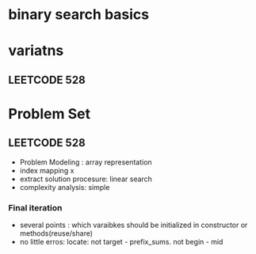 # binary search basics

# variatns
## LEETCODE 528

# Problem Set 
## LEETCODE 528 
* Problem Modeling : array representation
* index mapping x
* extract solution procesure: linear search
* complexity analysis: simple 
### Final iteration
* several points : which varaibkes should be initialized in constructor or methods(reuse/share)
* no little erros: locate: not target - prefix_sums. not begin - mid 